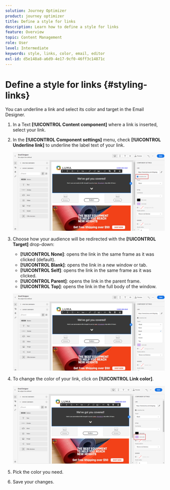 ```yaml
---
solution: Journey Optimizer
product: journey optimizer
title: Define a style for links
description: Learn how to define a style for links
feature: Overview
topic: Content Management
role: User
level: Intermediate
keywords: style, links, color, email, editor
exl-id: d5e148a8-a6d9-4e17-9cf0-46ff3c14871c
---
```

# Define a style for links {#styling-links}

You can underline a link and select its color and target in the Email Designer.

1. In a Text **[!UICONTROL Content component]** where a link is inserted, select your link.

1. In the **[!UICONTROL Component settings]** menu, check **[!UICONTROL Underline link]** to underline the label text of your link.

   ![](assets/link_1.png)

1. Choose how your audience will be redirected with the **[!UICONTROL Target]** drop-down:

    * **[!UICONTROL None]**: opens the link in the same frame as it was clicked (default).
    * **[!UICONTROL Blank]**: opens the link in a new window or tab.
    * **[!UICONTROL Self]**: opens the link in the same frame as it was clicked.
    * **[!UICONTROL Parent]**: opens the link in the parent frame.
    * **[!UICONTROL Top]**: opens the link in the full body of the window.

   ![](assets/link_2.png)

1. To change the color of your link, click on **[!UICONTROL Link color]**.

   ![](assets/link_3.png)

1. Pick the color you need.

1. Save your changes.
